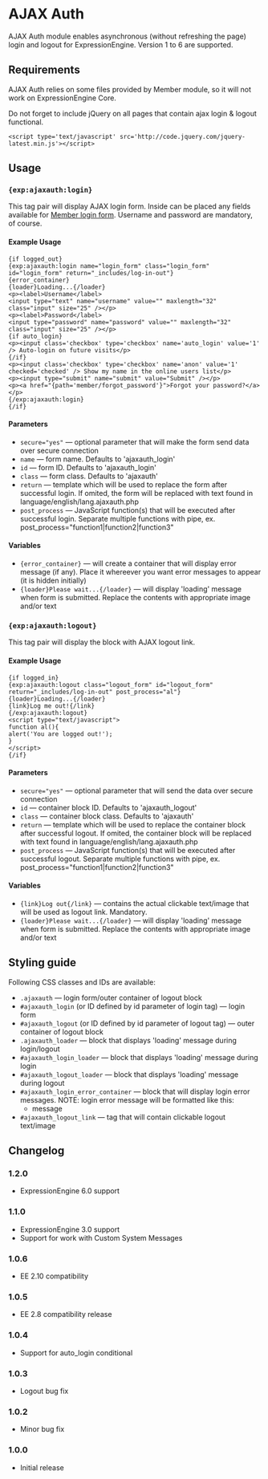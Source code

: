 # AJAX Auth

AJAX Auth module enables asynchronous (without refreshing the page) login and logout for ExpressionEngine. Version 1 to 6 are supported.
    
## Requirements

AJAX Auth relies on some files provided by Member module, so it will not work on ExpressionEngine Core.

Do not forget to include jQuery on all pages that contain ajax login &amp; logout functional.

```<script type='text/javascript' src='http://code.jquery.com/jquery-latest.min.js'></script>```


## Usage

### `{exp:ajaxauth:login}`

This tag pair will display AJAX login form. Inside can be placed any fields available for [Member login form](https://ellislab.com/expressionengine/user-guide/member/index.html#login-form-tag). Username and password are mandatory, of course.

#### Example Usage

```
{if logged_out}
{exp:ajaxauth:login name="login_form" class="login_form" id="login_form" return="_includes/log-in-out"}
{error_container}
{loader}Loading...{/loader}
<p><label>Username</label>
<input type="text" name="username" value="" maxlength="32" class="input" size="25" /></p>
<p><label>Password</label>
<input type="password" name="password" value="" maxlength="32" class="input" size="25" /></p>
{if auto_login}
<p><input class='checkbox' type='checkbox' name='auto_login' value='1' /> Auto-login on future visits</p>
{/if}
<p><input class='checkbox' type='checkbox' name='anon' value='1' checked='checked' /> Show my name in the online users list</p>
<p><input type="submit" name="submit" value="Submit" /></p>
<p><a href="{path='member/forgot_password'}">Forgot your password?</a></p>
{/exp:ajaxauth:login}
{/if}
```

#### Parameters

- `secure="yes"` &mdash; optional parameter that will make the form send data over secure connection
- `name` &mdash; form name. Defaults to 'ajaxauth_login'
- `id` &mdash; form ID. Defaults to 'ajaxauth_login'
- `class` &mdash; form class. Defaults to 'ajaxauth'
- `return` &mdash; template which will be used to replace the form after successful login. If omited, the form will be replaced with text found in language/english/lang.ajaxauth.php
- `post_process` &mdash; JavaScript function(s) that will be executed after successful login. Separate multiple functions with pipe, ex. post_process="function1|function2|function3"

#### Variables

- `{error_container}` &mdash; will create a container that will display error message (if any). Place it whereever you want error messages to appear (it is hidden initially)</li>
- `{loader}Please wait...{/loader}` &mdash; will display 'loading' message when form is submitted. Replace the contents with appropriate image and/or text


### `{exp:ajaxauth:logout}`

This tag pair will display the block with AJAX logout link.

#### Example Usage

```
{if logged_in}
{exp:ajaxauth:logout class="logout_form" id="logout_form" return="_includes/log-in-out" post_process="al"}
{loader}Loading...{/loader}
{link}Log me out!{/link}
{/exp:ajaxauth:logout}
<script type="text/javascript">
function al(){
alert('You are logged out!');
}
</script>
{/if}
```

#### Parameters

- `secure="yes"` &mdash; optional parameter that will send the data over secure connection
- `id` &mdash; container block ID. Defaults to 'ajaxauth_logout'
- `class` &mdash; container block  class. Defaults to 'ajaxauth'
- `return` &mdash; template which will be used to replace the container block after successful logout. If omited, the container block will be replaced with text found in language/english/lang.ajaxauth.php
- `post_process` &mdash; JavaScript function(s) that will be executed after successful logout. Separate multiple functions with pipe, ex. post_process="function1|function2|function3"

#### Variables

- `{link}Log out{/link}` &mdash; contains the actual clickable text/image that will be used as logout link. Mandatory.
- `{loader}Please wait...{/loader}` &mdash; will display 'loading' message when form is submitted. Replace the contents with appropriate image and/or text

## Styling guide

Following CSS classes and IDs are available:

- `.ajaxauth` &mdash; login form/outer container of logout block
- `#ajaxauth_login` (or ID defined by id parameter of login tag) &mdash; login form
- `#ajaxauth_logout` (or ID defined by id parameter of logout tag) &mdash; outer container of logout block
- `.ajaxauth_loader` &mdash; block that displays 'loading' message during login/logout
- `#ajaxauth_login_loader` &mdash; block that displays 'loading' message during login
- `#ajaxauth_logout_loader` &mdash; block that displays 'loading' message during logout
- `#ajaxauth_login_error_container` &mdash; block that will display login error messages. NOTE: login error message will be formatted like this: <ul><li>message</li></ul>
- `#ajaxauth_logout_link` &mdash; <a> tag that will contain clickable logout text/image



## Changelog

### 1.2.0

- ExpressionEngine 6.0 support

### 1.1.0

- ExpressionEngine 3.0 support
- Support for work with Custom System Messages

### 1.0.6

- EE 2.10 compatibility

### 1.0.5

- EE 2.8 compatibility release

### 1.0.4

- Support for auto_login conditional

### 1.0.3
- Logout bug fix

### 1.0.2
- Minor bug fix

### 1.0.0
- Initial release
